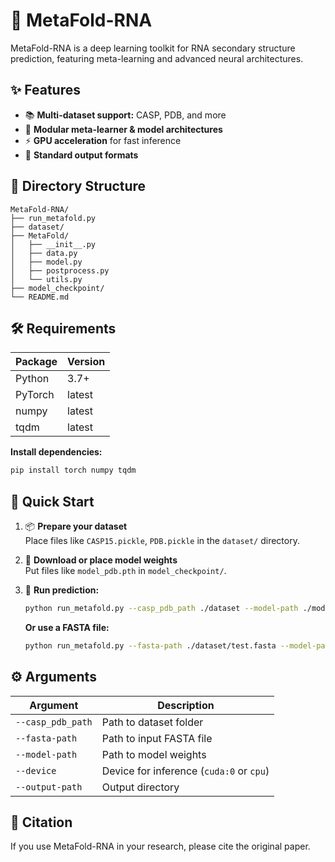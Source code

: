 # 🧬 **MetaFold-RNA**

MetaFold-RNA is a deep learning toolkit for RNA secondary structure prediction, featuring meta-learning and advanced neural architectures.


## ✨ **Features**

- 📚 **Multi-dataset support:** CASP, PDB, and more
- 🧠 **Modular meta-learner & model architectures**
- ⚡ **GPU acceleration** for fast inference
- 📄 **Standard output formats**


## 📁 **Directory Structure**

```
MetaFold-RNA/
├── run_metafold.py
├── dataset/
├── MetaFold/
│   ├── __init__.py
│   ├── data.py
│   ├── model.py
│   ├── postprocess.py
│   └── utils.py
├── model_checkpoint/
└── README.md
```

## 🛠️ **Requirements**

| Package   | Version    |
|-----------|------------|
| Python    | 3.7+       |
| PyTorch   | latest     |
| numpy     | latest     |
| tqdm      | latest     |

**Install dependencies:**
```sh
pip install torch numpy tqdm
```


## 🚀 **Quick Start**

1. 📦 **Prepare your dataset**  
   Place files like `CASP15.pickle`, `PDB.pickle` in the `dataset/` directory.

2. 💾 **Download or place model weights**  
   Put files like `model_pdb.pth` in `model_checkpoint/`.

3. 🔮 **Run prediction:**
   ```sh
   python run_metafold.py --casp_pdb_path ./dataset --model-path ./model_checkpoint/model_pdb.pth --device cuda:0 --output-path ./output
   ```

   **Or use a FASTA file:**
   ```sh
   python run_metafold.py --fasta-path ./dataset/test.fasta --model-path ./model_checkpoint/model_pdb.pth --device cuda:0 --output-path ./output
   ```


## ⚙️ **Arguments**

| Argument           | Description                                 |
|--------------------|---------------------------------------------|
| `--casp_pdb_path`  | Path to dataset folder                      |
| `--fasta-path`     | Path to input FASTA file                    |
| `--model-path`     | Path to model weights                       |
| `--device`         | Device for inference (`cuda:0` or `cpu`)    |
| `--output-path`    | Output directory                            |



## 📖 **Citation**

If you use MetaFold-RNA in your research, please cite the original paper.
